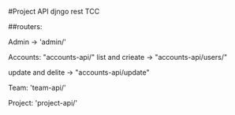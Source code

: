 #Project API djngo rest TCC

##routers:

Admin -> 'admin/'

Accounts:
"accounts-api/"
list and crieate -> "accounts-api/users/"

update and delite -> "accounts-api/update"

Team:
'team-api/'

Project:
'project-api/'
